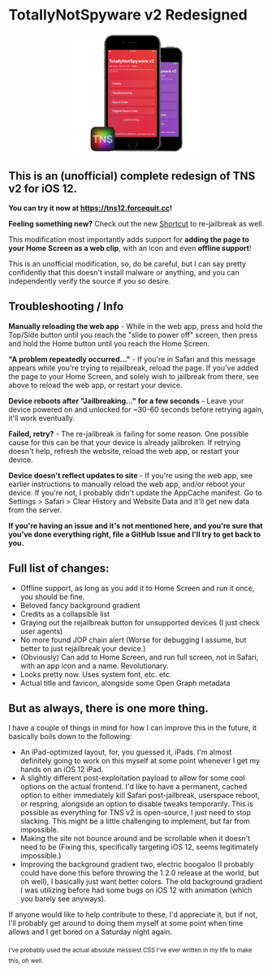 # TotallyNotSpyware v2 Redesigned
<p align="center">
<img src="https://github.com/forcequitOS/tns-v2-newUI/blob/main/showcase.png?raw=true" width="50%">
</p>

## This is an (unofficial) complete redesign of TNS v2 for iOS 12.
**You can try it now at https://tns12.forcequit.cc!**

**Feeling something new?** Check out the new [Shortcut](https://raw.githubusercontent.com/forcequitOS/tns-v2-newUI/main/Jailbreak%20Me.shortcut) to re-jailbreak as well.

This modification most importantly adds support for **adding the page to your Home Screen as a web clip**, with an icon and even **offline support**!

This is an unofficial modification, so, do be careful, but I can say pretty confidently that this doesn't install malware or anything, and you can independently verify the source if you so desire.

## Troubleshooting / Info

**Manually reloading the web app** - While in the web app, press and hold the Top/Side button until you reach the "slide to power off" screen, then press and hold the Home button until you reach the Home Screen.

**"A problem repeatedly occurred..."** - If you're in Safari and this message appears while you're trying to rejailbreak, reload the page. If you've added the page to your Home Screen, and solely wish to jailbreak from there, see above to reload the web app, or restart your device.

**Device reboots after "Jailbreaking..." for a few seconds** - Leave your device powered on and unlocked for ~30-60 seconds before retrying again, it'll work eventually.

**Failed, retry?** - The re-jailbreak is failing for some reason. One possible cause for this can be that your device is already jailbroken. If retrying doesn't help, refresh the website, reload the web app, or restart your device.

**Device doesn't reflect updates to site** - If you're using the web app, see earlier instructions to manually reload the web app, and/or reboot your device. If you're not, I probably didn't update the AppCache manifest. Go to Settings > Safari > Clear History and Website Data and it'll get new data from the server.

**If you're having an issue and it's not mentioned here, and you're sure that you've done everything right, file a GitHub Issue and I'll try to get back to you.**

## Full list of changes:

- Offline support, as long as you add it to Home Screen and run it once, you should be fine.
- Beloved fancy background gradient
- Credits as a collapsible list
- Graying out the rejailbreak button for unsupported devices (I just check user agents)
- No more found JOP chain alert (Worse for debugging I assume, but better to just rejailbreak your device.)
- (Obviously) Can add to Home Screen, and run full screen, not in Safari, with an app icon and a name. Revolutionary.
- Looks pretty now. Uses system font, etc. etc.
- Actual title and favicon, alongside some Open Graph metadata

## But as always, there is one more thing.

I have a couple of things in mind for how I can improve this in the future, it basically boils down to the following:

- An iPad-optimized layout, for, you guessed it, iPads. I'm almost definitely going to work on this myself at some point whenever I get my hands on an iOS 12 iPad.
- A slightly different post-exploitation payload to allow for some cool options on the actual frontend. I'd like to have a permanent, cached option to either immediately kill Safari post-jailbreak, userspace reboot, or respring, alongside an option to disable tweaks temporarily. This is possible as everything for TNS v2 is open-source, I just need to stop slacking. This might be a little challenging to implement, but far from impossible. 
- Making the site not bounce around and be scrollable when it doesn't need to be (Fixing this, specifically targeting iOS 12, seems legitimately impossible.)
- Improving the background gradient two, electric boogaloo (I probably could have done this before throwing the 1.2.0 release at the world, but oh well), I basically just want better colors. The old background gradient I was utilizing before had some bugs on iOS 12 with animation (which you barely see anyways). 

If anyone would like to help contribute to these, I'd appreciate it, but if not, I'll probably get around to doing them myself at some point when time allows and I get bored on a Saturday night again.

<sub>I've probably used the actual absolute messiest CSS I've ever written in my life to make this, oh well.</sub>
